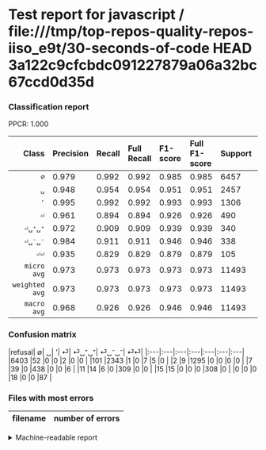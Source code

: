 # Test report for javascript / file:///tmp/top-repos-quality-repos-iiso_e9t/30-seconds-of-code HEAD 3a122c9cfcbdc091227879a06a32bc67ccd0d35d

### Classification report

PPCR: 1.000

| Class | Precision | Recall | Full Recall | F1-score | Full F1-score | Support | Full Support | PPCR |
|------:|:----------|:-------|:------------|:---------|:---------|:--------|:-------------|:-----|
| `∅` | 0.979| 0.992| 0.992| 0.985| 0.985| 6457| 6457| 1.000 |
| `␣` | 0.948| 0.954| 0.954| 0.951| 0.951| 2457| 2457| 1.000 |
| `'` | 0.995| 0.992| 0.992| 0.993| 0.993| 1306| 1306| 1.000 |
| `⏎` | 0.961| 0.894| 0.894| 0.926| 0.926| 490| 490| 1.000 |
| `⏎␣⁺␣⁺` | 0.972| 0.909| 0.909| 0.939| 0.939| 340| 340| 1.000 |
| `⏎␣⁻␣⁻` | 0.984| 0.911| 0.911| 0.946| 0.946| 338| 338| 1.000 |
| `⏎⏎` | 0.935| 0.829| 0.829| 0.879| 0.879| 105| 105| 1.000 |
| `micro avg` | 0.973| 0.973| 0.973| 0.973| 0.973| 11493| 11493| 1.000 |
| `weighted avg` | 0.973| 0.973| 0.973| 0.973| 0.973| 11493| 11493| 1.000 |
| `macro avg` | 0.968| 0.926| 0.926| 0.946| 0.946| 11493| 11493| 1.000 |

### Confusion matrix

|refusal|  ∅| ␣| '| ⏎| ⏎␣⁺␣⁺| ⏎␣⁻␣⁻| ⏎⏎| 
|:---|:---|:---|:---|:---|:---|:---|
|6403 |52 |0 |0 |2 |0 |0 |
|101 |2343 |1 |0 |7 |5 |0 |
|2 |9 |1295 |0 |0 |0 |0 |
|7 |39 |0 |438 |0 |0 |6 |
|11 |14 |6 |0 |309 |0 |0 |
|15 |15 |0 |0 |0 |308 |0 |
|0 |0 |0 |18 |0 |0 |87 |

### Files with most errors

| filename | number of errors|
|:----:|:-----|

<details>
    <summary>Machine-readable report</summary>
```json
{
  "cl_report": {"\u0027": {"f1-score": 0.9930981595092024, "precision": 0.9946236559139785, "recall": 0.9915773353751914, "support": 1306}, "macro avg": {"f1-score": 0.9456309440436054, "precision": 0.967624965966411, "recall": 0.9256187692357339, "support": 11493}, "micro avg": {"f1-score": 0.9730270599495345, "precision": 0.9730270599495345, "recall": 0.9730270599495345, "support": 11493}, "weighted avg": {"f1-score": 0.9728207974518962, "precision": 0.9729686261046719, "recall": 0.9730270599495345, "support": 11493}, "\u2205": {"f1-score": 0.9853801169590644, "precision": 0.9792017128001224, "recall": 0.9916369831190955, "support": 6457}, "\u23ce": {"f1-score": 0.9260042283298098, "precision": 0.9605263157894737, "recall": 0.8938775510204081, "support": 490}, "\u23ce\u23ce": {"f1-score": 0.8787878787878788, "precision": 0.9354838709677419, "recall": 0.8285714285714286, "support": 105}, "\u23ce\u2423\u207a\u2423\u207a": {"f1-score": 0.939209726443769, "precision": 0.9716981132075472, "recall": 0.9088235294117647, "support": 340}, "\u23ce\u2423\u207b\u2423\u207b": {"f1-score": 0.946236559139785, "precision": 0.9840255591054313, "recall": 0.9112426035502958, "support": 338}, "\u2423": {"f1-score": 0.9506999391357275, "precision": 0.9478155339805825, "recall": 0.9536019536019537, "support": 2457}},
  "cl_report_full": {"\u0027": {"f1-score": 0.9930981595092024, "precision": 0.9946236559139785, "recall": 0.9915773353751914, "support": 1306}, "macro avg": {"f1-score": 0.9456309440436054, "precision": 0.967624965966411, "recall": 0.9256187692357339, "support": 11493}, "micro avg": {"f1-score": 0.9730270599495345, "precision": 0.9730270599495345, "recall": 0.9730270599495345, "support": 11493}, "weighted avg": {"f1-score": 0.9728207974518962, "precision": 0.9729686261046719, "recall": 0.9730270599495345, "support": 11493}, "\u2205": {"f1-score": 0.9853801169590644, "precision": 0.9792017128001224, "recall": 0.9916369831190955, "support": 6457}, "\u23ce": {"f1-score": 0.9260042283298098, "precision": 0.9605263157894737, "recall": 0.8938775510204081, "support": 490}, "\u23ce\u23ce": {"f1-score": 0.8787878787878788, "precision": 0.9354838709677419, "recall": 0.8285714285714286, "support": 105}, "\u23ce\u2423\u207a\u2423\u207a": {"f1-score": 0.939209726443769, "precision": 0.9716981132075472, "recall": 0.9088235294117647, "support": 340}, "\u23ce\u2423\u207b\u2423\u207b": {"f1-score": 0.946236559139785, "precision": 0.9840255591054313, "recall": 0.9112426035502958, "support": 338}, "\u2423": {"f1-score": 0.9506999391357275, "precision": 0.9478155339805825, "recall": 0.9536019536019537, "support": 2457}},
  "ppcr": 1.0
}
```
</details>
